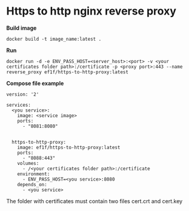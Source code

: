 # Https to http nginx reverse proxy

**Build image**
```
docker build -t image_name:latest .
```

**Run**
```
docker run -d -e ENV_PASS_HOST=<server_host>:<port> -v <your certificates folder path>:/certificate -p <proxy port>:443 --name reverse_proxy ef1f/https-to-http-proxy:latest
```

**Compose file example**
```
version: '2'

services:
  <you service>:
    image: <service image>
    ports:
      - "8081:8080"
 
     
  https-to-http-proxy:
    image: ef1f/https-to-http-proxy:latest
    ports:
      - "8088:443"
    volumes:
      - /<your certificates folder path>:/certificate     
    environment:
      - ENV_PASS_HOST=<you service>:8080
    depends_on:
      - <you service>
```

The folder with certificates must contain two files cert.crt and cert.key
